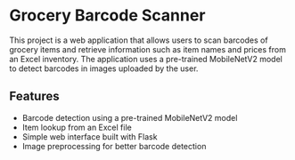 # Grocery Barcode Scanner

This project is a web application that allows users to scan barcodes of grocery items and retrieve information such as item names and prices from an Excel inventory. The application uses a pre-trained MobileNetV2 model to detect barcodes in images uploaded by the user.

## Features

- Barcode detection using a pre-trained MobileNetV2 model
- Item lookup from an Excel file
- Simple web interface built with Flask
- Image preprocessing for better barcode detection
